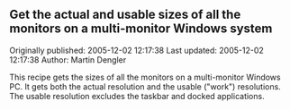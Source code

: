 ## Get the actual and usable sizes of all the monitors on a multi-monitor Windows system 
Originally published: 2005-12-02 12:17:38 
Last updated: 2005-12-02 12:17:38 
Author: Martin Dengler 
 
This recipe gets the sizes of all the monitors on a multi-monitor Windows PC.  It gets both the actual resolution and the usable ("work") resolutions.  The usable resolution excludes the taskbar and docked applications.